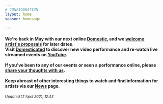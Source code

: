 ```yaml
---
# CONFIGURATION
layout: home
season: homepage

---
```

#### We're back in May with our next online [Domestic](/current/2021-domestic), and we <a href="http://domesticmcr.posthaven.com" target="_blank">welcome artist's proposals</a> for later dates.<br>Visit <a href="http://domesticatedonline.org" target="_blank">Domesticated</a> to discover new video performance and re-watch live streamed events on <a href="http://bit.ly/YTwarnmcr" target="_blank">YouTube</a>.<br><br>If you've been to any of our events or seen a performance online, please <a href="http://bit.ly/warnmcrfeedback" target="_blank">share your thoughts with us</a>.<br><br>Keep abreast of other interesting things to watch and find information for artists via our [News](/news) page.        
<small>*Updated 12 April 2021, 12:43*</small>
